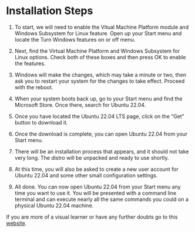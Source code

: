 # Installation Steps

1. To start, we will need to enable the Vitual Machine Platform module and Windows Subsystem for Linux feature. Open up your Start menu and locate the Turn Windows features on or off menu.

2. Next, find the Virtual Machine Platform and Windows Subsystem for Linux options. Check both of these boxes and then press OK to enable the features.

3. Windows will make the changes, which may take a minute or two, then ask you to restart your system for the changes to take effect. Proceed with the reboot.

4. When your system boots back up, go to your Start menu and find the Microsoft Store. Once there, search for Ubuntu 22.04.

5. Once you have located the Ubuntu 22.04 LTS page, click on the “Get” button to download it.

6. Once the download is complete, you can open Ubuntu 22.04 from your Start menu.

7. There will be an installation process that appears, and it should not take very long. The distro will be unpacked and ready to use shortly.

8. At this time, you will also be asked to create a new user account for Ubuntu 22.04 and some other small configuration settings.

9. All done. You can now open Ubuntu 22.04 from your Start menu any time you want to use it. You will be presented with a command line terminal and can execute nearly all the same commands you could on a physical Ubuntu 22.04 machine.

If you are more of a visual learner or have any further doubts go to this [website](https://linuxconfig.org/ubuntu-22-04-on-wsl-windows-subsystem-for-linux).